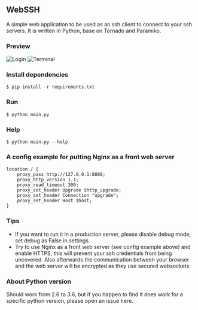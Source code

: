 ## WebSSH
A simple web application to be used as an ssh client to connect to your ssh servers. It is written in Python, base on Tornado and Paramiko.

### Preview
![Login](https://github.com/huashengdun/webssh/raw/master/preview/login.png)
![Terminal](https://github.com/huashengdun/webssh/raw/master/preview/terminal.png)

### Install dependencies
```
$ pip install -r requirements.txt
```

### Run

```
$ python main.py
```

### Help

```
$ python main.py --help
```

### A config example for putting Nginx as a front web server
```
location / { 
    proxy_pass http://127.0.0.1:8888;
    proxy_http_version 1.1;
    proxy_read_timeout 300;
    proxy_set_header Upgrade $http_upgrade;
    proxy_set_header Connection "upgrade";
    proxy_set_header Host $host;
} 
```

### Tips
* If you want to run it in a production server, please disable debug mode, set debug as False in settings.
* Try to use Nginx as a front web server (see config example above) and enable HTTPS, this will prevent your ssh credentials from being uncovered. Also afterwards the communication between your browser and the web server will be encrypted as they use secured websockets.

### About Python version
Should work from 2.6 to 3.6, but if you happen to find it does work for a specific python version, please open an issue here.

